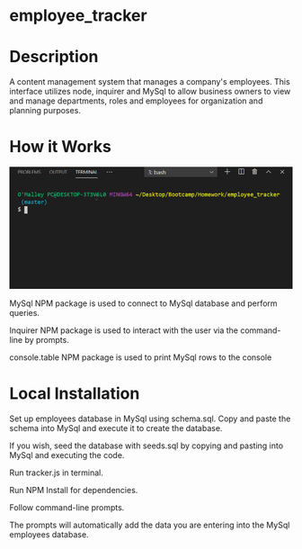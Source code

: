 # employee_tracker

# Description
A content management system that manages a company's employees. This interface utilizes node, inquirer and MySql to allow business owners to view and manage departments, roles and employees for organization and planning purposes.

# How it Works
![employee_tracker](https://github.com/MEO1984/employee_tracker/blob/master/Example.gif)

MySql NPM package is used to connect to MySql database and perform queries. 

Inquirer NPM package is used to interact with the user via the command-line by prompts. 

console.table NPM package is used to print MySql rows to the console

# Local Installation
Set up employees database in MySql using schema.sql.  Copy and paste the schema into MySql and execute it to create the database. 

If you wish, seed the database with seeds.sql by copying and pasting into MySql and executing the code.

Run tracker.js in terminal.

Run NPM Install for dependencies.

Follow command-line prompts.

The prompts will automatically add the data you are entering into the MySql employees database.
